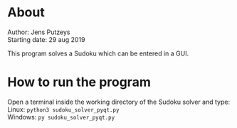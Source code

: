 # About
Author: Jens Putzeys  
Starting date: 29 aug 2019  

This program solves a Sudoku which can be entered in a GUI.

# How to run the program
Open a terminal inside the working directory of the Sudoku solver and type:  
Linux: `python3 sudoku_solver_pyqt.py`  
Windows: `py sudoku_solver_pyqt.py`  